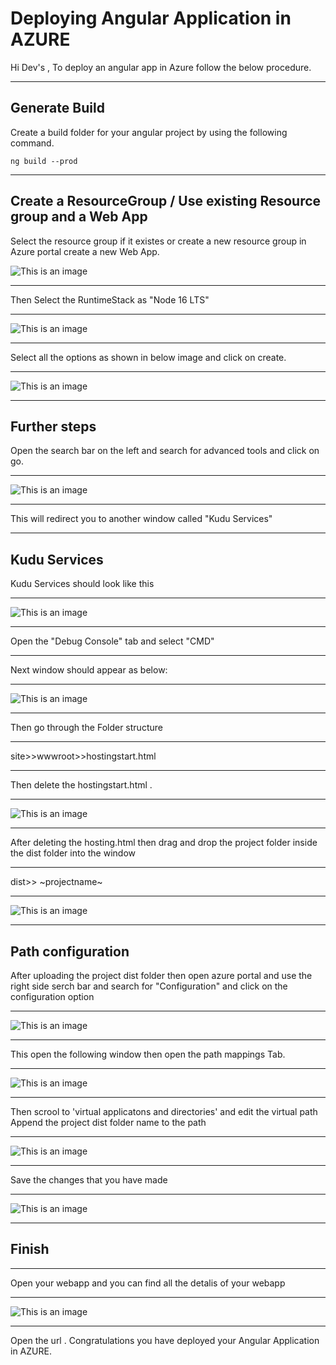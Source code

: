 # Deploying Angular Application in AZURE

Hi Dev's , To deploy an angular app in Azure follow the below procedure.

-----
## Generate Build

Create a build folder for your angular project by using the following command.

```
ng build --prod
```
-----

## Create a ResourceGroup / Use existing Resource group and a Web App

Select the resource group if it existes or create a new resource group in Azure portal create a new Web App.

![This is an image](https://raw.githubusercontent.com/thrinathreddynarahari/Azure-Angular-Deployment/main/webapp_generation.png)

-----

Then Select the RuntimeStack as "Node 16 LTS"

-----

![This is an image](https://raw.githubusercontent.com/thrinathreddynarahari/Azure-Angular-Deployment/main/runstack.png)

-----

Select all the options as shown in below image and click on create.

-----
![This is an image](https://raw.githubusercontent.com/thrinathreddynarahari/Azure-Angular-Deployment/main/overall_settings.png)

-----

## Further steps

Open the search bar on the left and search for advanced tools and click on go.

-----
![This is an image](https://raw.githubusercontent.com/thrinathreddynarahari/Azure-Angular-Deployment/main/next_steps.png)

-----
This will redirect you to another window called "Kudu Services"

-----


## Kudu Services

Kudu Services should look like this

-----

![This is an image](https://raw.githubusercontent.com/thrinathreddynarahari/Azure-Angular-Deployment/main/debug_console.png)

-----

Open the "Debug Console" tab and select "CMD"

-----

Next window should appear as below:

-----
![This is an image](https://raw.githubusercontent.com/thrinathreddynarahari/Azure-Angular-Deployment/main/cmd_site.png)

-----

Then go through the Folder structure

-----

site>>wwwroot>>hostingstart.html

-----

Then delete the hostingstart.html .

-----
![This is an image](https://raw.githubusercontent.com/thrinathreddynarahari/Azure-Angular-Deployment/main/deleting_hosting_html.png)

-----

After deleting the hosting.html then drag and drop the project folder inside the dist folder into the window

-----
dist>> ~projectname~

-----
![This is an image](https://raw.githubusercontent.com/thrinathreddynarahari/Azure-Angular-Deployment/main/uploading_dist.png)

-----

## Path configuration

After uploading the project dist folder then open azure portal and use the right side serch bar and search for "Configuration" and click on the configuration option    

-----
![This is an image](https://raw.githubusercontent.com/thrinathreddynarahari/Azure-Angular-Deployment/main/seRCH_COFIGURATION.png)

-----
This open the following window then open the path mappings Tab.

-----
![This is an image](https://raw.githubusercontent.com/thrinathreddynarahari/Azure-Angular-Deployment/main/PATH_MAPPINGS.png)

-----

Then scrool to 'virtual applicatons and directories' and edit the virtual path
Append the project dist folder name to the path 

-----
![This is an image](https://raw.githubusercontent.com/thrinathreddynarahari/Azure-Angular-Deployment/main/adding_virtual_path_root.png)

-----

Save the changes that you have made

-----
![This is an image](https://raw.githubusercontent.com/thrinathreddynarahari/Azure-Angular-Deployment/main/save_the_settings.png)

-----
## Finish

-----
Open your webapp and you can find all the detalis of your webapp

-----
![This is an image](https://raw.githubusercontent.com/thrinathreddynarahari/Azure-Angular-Deployment/main/final.png)

-----
Open the url . 
Congratulations you have deployed your Angular Application in AZURE.

